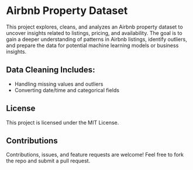 # Airbnb Property Dataset 

This project explores, cleans, and analyzes an Airbnb property dataset to uncover insights related to listings, pricing, and availability. The goal is to gain a deeper understanding of patterns in Airbnb listings, identify outliers, and prepare the data for potential machine learning models or business insights.


## Data Cleaning Includes:

- Handling missing values and outliers
- Converting date/time and categorical fields

## License

This project is licensed under the MIT License.

## Contributions

Contributions, issues, and feature requests are welcome! Feel free to fork the repo and submit a pull request.
